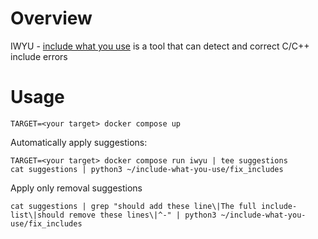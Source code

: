 # Overview

IWYU - [include what you use](https://github.com/include-what-you-use/include-what-you-use)
is a tool that can detect and correct C/C++ include errors

# Usage

```
TARGET=<your target> docker compose up
```

Automatically apply suggestions:

```
TARGET=<your target> docker compose run iwyu | tee suggestions
cat suggestions | python3 ~/include-what-you-use/fix_includes
```

Apply only removal suggestions

```
cat suggestions | grep "should add these line\|The full include-list\|should remove these lines\|^-" | python3 ~/include-what-you-use/fix_includes
```

